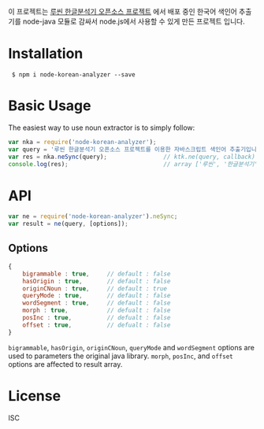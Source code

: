 이 프로젝트는 [루씬 한글분석기 오픈소스 프로젝트](http://cafe.naver.com/korlucene) 에서 배포 중인 한국어 색인어 추출기를 node-java 모듈로 감싸서 node.js에서 사용할 수 있게 만든 프로젝트 입니다. 
  
# Installation

```
 $ npm i node-korean-analyzer --save 
```
 
# Basic Usage

The easiest way to use noun extractor is to simply follow:

```js
var nka = require('node-korean-analyzer');
var query = '루씬 한글분석기 오픈소스 프로젝트를 이용한 자바스크립트 색인어 추출기입니다.';
var res = nka.neSync(query);                // ktk.ne(query, callback) - async function  
console.log(res);                           // array ['루씬', '한글분석기', '한글', '분석', '기', '오픈소스' .... ]
```

# API

```js 
var ne = require('node-korean-analyzer').neSync;
var result = ne(query, [options]);
```

## Options

```js
{
    bigrammable : true,     // default : false
    hasOrigin : true,       // default : false
    originCNoun : true,     // default : true
    queryMode : true,       // default : false
    wordSegment : true,     // default : false
    morph : true,           // defualt : false 
    posInc : true,          // defualt : false
    offset : true,          // defualt : false
}
```

```bigrammable```, ```hasOrigin```, ```originCNoun```, ```queryMode``` and ```wordSegment``` options are used to parameters the original java library.
```morph```, ```posInc```, and ```offset``` options are affected to result array.

# License

ISC 